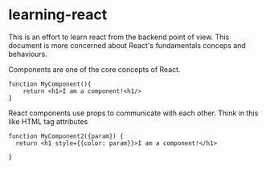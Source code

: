 # learning-react

This is an effort to learn react from the backend point of view. This document is more concerned about React's fundamentals conceps and behaviours.

Components are one of the core concepts of React.

```
function MyComponent(){
    return <h1>I am a component!<h1/>
}
```

React components use props to communicate with each other. Think in this like HTML tag attributes

```
function MyComponent2({param}) {
  return <h1 style={{color: param}}>I am a component!</h1>
  
}
```